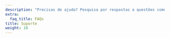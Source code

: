 ```yaml
---
description: "Precisas de ajuda? Pesquisa por respostas a questões comuns. Adquire o suporte que precisas e conecta-te com outros membros da comunidade para obteres ajuda."
extra:
  faq_title: FAQs
title: Suporte
weight: 10
---
```

